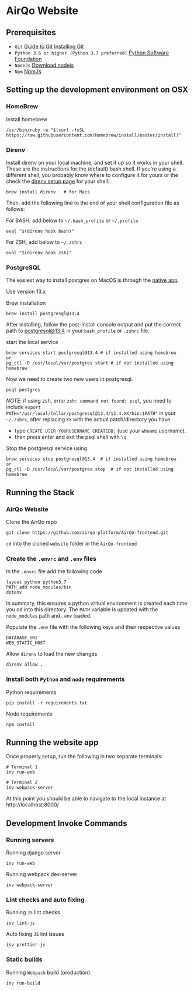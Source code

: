 # AirQo Website

## Prerequisites

* `Git` [Guide to Git](https://git-scm.com/doc) [Installing Git](https://gist.github.com/derhuerst/1b15ff4652a867391f03)
* `Python 3.6 or higher (Python 3.7 preferred)` [Python Software Foundation](https://www.python.org/)
* `NodeJs` [Download nodejs](https://nodejs.org/en/download/)
* `Npm` [NpmJs](https://www.npmjs.com/get-npm)

## Setting up the development environment on OSX

### HomeBrew
Install homebrew

    /usr/bin/ruby -e "$(curl -fsSL https://raw.githubusercontent.com/Homebrew/install/master/install)"
  
 
### Direnv
Install direnv on your local machine, and set it up so it works
in your shell. These are the instructions for the (default) bash shell. If
you're using a different shell, you probably know where to configure it for
yours or the check the [direnv setup page](https://direnv.net/docs/hook.html) for your shell:

    brew install direnv   # for Macs


Then, add the following line to the end of your shell configuration file as follows:

For BASH, add below to `~/.bash_profile` or `~/.profile`

    eval "$(direnv hook bash)"

For ZSH, add below to `~/.zshrc`

    eval "$(direnv hook zsh)"
      
    
### PostgreSQL
The easiest way to install postgres on MacOS is through the [native app](https://postgresapp.com/downloads.html).

Use version 13.x

Brew installation

    brew install postgresql@13.4
    
After installing, follow the post-install console output and put the correct path to postgresql@13.4 in your `bash_profile` or `.zshrc` file.

start the local service

    brew services start postgresql@13.4 # if installed using homebrew
    or
    pg_ctl -D /usr/local/var/postgres start # if not installed using homebrew

Now we need to create two new users in postgresql.

    psql postgres

 *NOTE*: if using zsh, error `zsh: command not found: psql`, you need to include `export PATH="/usr/local/Cellar/postgresql@13.4/13.4.XX/bin:$PATH"` in your `~/.zshrc`, after replacing `XX` with the actual patch/directory you have.
    
- type `CREATE USER YOURUSERNAME CREATEDB;` (use your `whoami` username). 
- then press enter and exit the psql shell with `\q`

Stop the postgresql service using

    brew services stop postgresql@13.4  # if installed using homebrew
    or
    pg_ctl -D /usr/local/var/postgres stop  # if not installed using homebrew

## Running the Stack

### AirQo Website
Clone the AirQo repo

    git clone https://github.com/airqo-platform/AirQo-frontend.git
    
`cd` into the cloned `website` folder in the `AirQo-frontend`

### Create the `.envrc` and `.env` files
In the `.envrc` file add the following code

    layout python python3.7
    PATH_add node_modules/bin
    dotenv
    
In summary, this ensures a python virtual environment is created each time you cd into this directory.
The `PATH` variable is updated with the `node_modules` path and `.env` loaded.

Populate the `.env` file with the following keys and their respective values

    DATABASE_URI
    WEB_STATIC_HOST


Allow `direnv` to load the new changes

    direnv allow .
    
### Install both `Python` and `node` requirements

Python requirements

    pip install -r requirements.txt
    
Node requirements

    npm install
    
## Running the website app

Once properly setup, run the following in two separate terminals:


    # Terminal 1
    inv run-web

    # Terminal 2
    inv webpack-server

At this point you should be able to navigate to the local instance at http://localhost:8000/

## Development Invoke Commands

### Running servers
Running django server

    inv run-web
    
Running webpack dev-server

    inv webpack-server
  
### Lint checks and auto fixing  
Running `JS` lint checks

    inv lint-js
    
Auto fixing `JS` lint issues

    inv prettier-js
    
### Static builds
Running `Webpack` build (production)

    inv run-build
    
